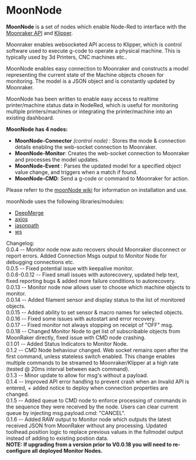 # MoonNode
**MoonNode** is a set of nodes which enable Node-Red to interface with the [Moonraker API](https://moonraker.readthedocs.io/en/latest/web_api/) and [Klipper](https://www.klipper3d.org/).

Moonraker enables websocketed API access to Klipper, which is control software used to execute g-code to operate a physical machine. This is typically used by 3d Printers, CNC machines etc..

MoonNode enables easy connection to Moonraker and constructs a model representing the current state of the Machine objects chosen for monitoring. The model is a JSON object and is constantly updated by Moonraker.

MoonNode has been written to enable easy access to realtime printer/machine status data in NodeRed, which is useful for monitoring multiple printers/machines or integrating the printer/machine into an existing dashboard.

**MoonNode has 4 nodes:**

 - **MoonNode-Connector** *(control node)* : Stores the mode & connection details enabling the web-socket connection to Moonraker.  
 - **MoonNode-Monitor**: Creates the web-socket connection to Moonraker and processes the model updates.
 - **MoonNode-Event** : Parses the updated model for a specified object value change, and triggers when a match if found.
 - **MoonNode-CMD**: Send a g-code or command to Moonraker for action.

 Please referr to the [moonNode wiki](https://github.com/MintyTrebor/moonNode/wiki) for information on installation and use.  
 
 moonNode uses the following libraries/modules:  

 - [DeepMerge](https://www.npmjs.com/package/deepmerge)  
 - [axios](https://www.npmjs.com/package/axios)  
 - [jasonpath](https://www.npmjs.com/package/jsonpath)  
 - [ws](https://www.npmjs.com/package/ws)  

Changelog:  
0.0.4 -- Monitor node now auto recovers should Moonraker disconnect or report errors. Added Connection Msgs output to Monitor Node for debugging connections etc.  
0.0.5 -- Fixed potential issue with keepalive monitor.  
0.0.6-0.0.12 -- Fixed small issues with autorecovery, updated help text, fixed reporting bugs & added more failure conditions to autorecovery.  
0.0.13 -- Monitor node now allows user to choose which machine objects to monitor.  
0.0.14 -- Added filament sensor and display status to the list of monitored objects.  
0.0.15 -- Added ability to set sensor & macro names for selected objects.  
0.0.16 -- Fixed some issues with autostart and error recovery.  
0.0.17 -- Fixed monitor not always stopping on receipt of "OFF" msg.  
0.0.18 -- Changed Monitor Node to get list of subscribable objects from MoonRaker directly, fixed issue with CMD node crashing.  
0.1.01 -- Added Status Indicators to Monitor Node.  
0.1.2 -- CMD Node behaviour changed. Web socket remains open after the first command, unless stateless switch enabled. This change enables multiple commands to be streamed to Moonraker/Klipper at a high rate (tested @ 20ms interval between each command).   
0.1.3 -- Minor update to allow for msg's without a payload.  
0.1.4 -- Improved API error handling to prevent crash when an Invalid API is entered, + added notice to deploy when connection properties are changed.  
0.1.5 -- Added queue to CMD node to enforce processing of commands in the sequence they were received by the node. Users can clear current queue by injecting msg.payload.cmd: "CANCEL".   
0.1.6 -- Added RAW output to Monitor node which outputs the latest received JSON from MoonRaker without any processing. Updated toolhead.position logic to replace previous values in the fullmodel output instead of adding to existing postion data.   
**NOTE: If upgrading from a version prior to V0.0.18 you will need to re-configure all deployed Monitor Nodes.**  



